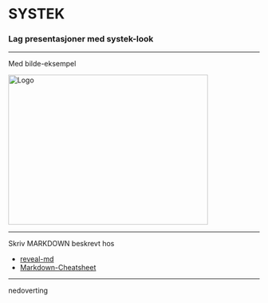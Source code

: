 # SYSTEK

### Lag presentasjoner med systek-look

---

Med bilde-eksempel

<img src="http://localhost:1948/_assets/img/logo.svg" alt="Logo" style="width: 400px; height:300px"/>

---

Skriv MARKDOWN beskrevt hos
* [reveal-md](https://github.com/webpro/reveal-md)
* [Markdown-Cheatsheet](https://github.com/adam-p/markdown-here/wiki/Markdown-Cheatsheet)


----


nedoverting
